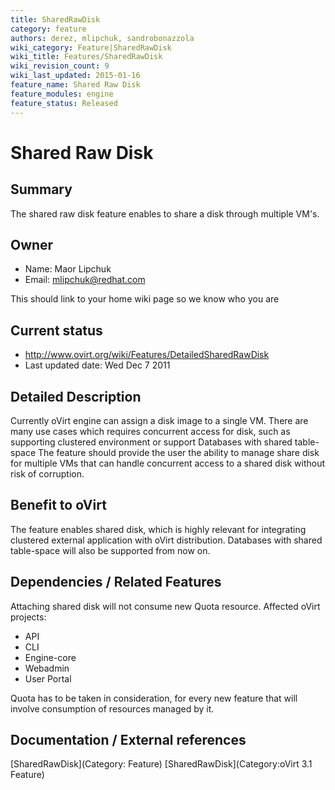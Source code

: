 ```yaml
---
title: SharedRawDisk
category: feature
authors: derez, mlipchuk, sandrobonazzola
wiki_category: Feature|SharedRawDisk
wiki_title: Features/SharedRawDisk
wiki_revision_count: 9
wiki_last_updated: 2015-01-16
feature_name: Shared Raw Disk
feature_modules: engine
feature_status: Released
---
```


# Shared Raw Disk

## Summary

The shared raw disk feature enables to share a disk through multiple VM's.

## Owner

*   Name: Maor Lipchuk
*   Email: mlipchuk@redhat.com

This should link to your home wiki page so we know who you are

## Current status

*   <http://www.ovirt.org/wiki/Features/DetailedSharedRawDisk>
*   Last updated date: Wed Dec 7 2011

## Detailed Description

Currently oVirt engine can assign a disk image to a single VM.
There are many use cases which requires concurrent access for disk, such as supporting clustered environment or support Databases with shared table-space
The feature should provide the user the ability to manage share disk for multiple VMs that can handle concurrent access to a shared disk without risk of corruption.

## Benefit to oVirt

The feature enables shared disk, which is highly relevant for integrating clustered external application with oVirt distribution. Databases with shared table-space will also be supported from now on.

## Dependencies / Related Features

Attaching shared disk will not consume new Quota resource. Affected oVirt projects:

*   API
*   CLI
*   Engine-core
*   Webadmin
*   User Portal

Quota has to be taken in consideration, for every new feature that will involve consumption of resources managed by it.

## Documentation / External references



[SharedRawDisk](Category: Feature) [SharedRawDisk](Category:oVirt 3.1 Feature)
